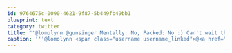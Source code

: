 ```yaml
---
id: 9764675c-0090-4621-9f87-5b449fb49bb1
blueprint: text
category: twitter
title: "'@lomolynn @gunsinger Mentally: No, Packed: No :) Can't wait though!"
caption: '''@lomolynn <span class="username username_linked">@<a href="https://twitter.com/gunsinger" title="Cynthia Gunsinger">gunsinger</a></span> Mentally: No, Packed: No :) Can''t wait though!'
---
```

